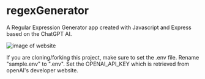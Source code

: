 # regexGenerator

A Regular Expression Generator app created with Javascript and Express based on the ChatGPT AI.

![image of website](https://i.imgur.com/FjMYqrR.png)

If you are cloning/forking this project, make sure to set the .env file.
Rename "sample.env" to ".env".
Set the OPENAI_API_KEY which is retrieved from openAI's developer website.